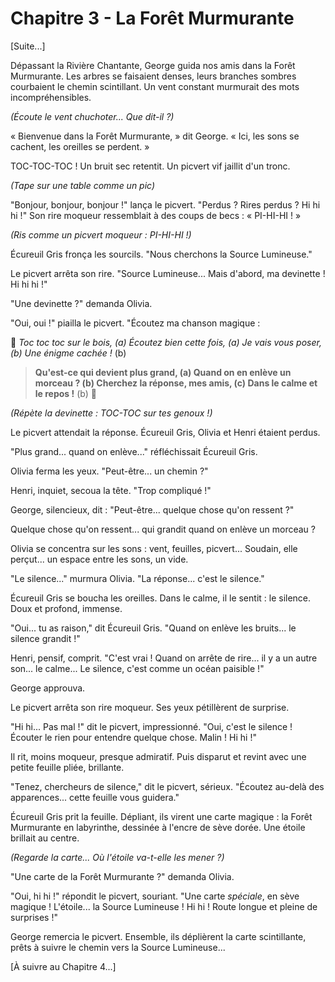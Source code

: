 # Chapitre 3 - La Forêt Murmurante

[Suite...]

Dépassant la Rivière Chantante, George guida nos amis dans la Forêt Murmurante. Les arbres se faisaient denses, leurs branches sombres courbaient le chemin scintillant. Un vent constant murmurait des mots incompréhensibles.

*(Écoute le vent chuchoter... Que dit-il ?)*

« Bienvenue dans la Forêt Murmurante, » dit George. « Ici, les sons se cachent, les oreilles se perdent. »

TOC-TOC-TOC ! Un bruit sec retentit. Un picvert vif jaillit d'un tronc.

*(Tape sur une table comme un pic)*

"Bonjour, bonjour, bonjour !" lança le picvert. "Perdus ? Rires perdus ? Hi hi hi !" Son rire moqueur ressemblait à des coups de becs : « PI-HI-HI ! »

*(Ris comme un picvert moqueur : PI-HI-HI !)*

Écureuil Gris fronça les sourcils. "Nous cherchons la Source Lumineuse."

Le picvert arrêta son rire. "Source Lumineuse... Mais d'abord, ma devinette ! Hi hi hi !"

"Une devinette ?" demanda Olivia.

"Oui, oui !" piailla le picvert. "Écoutez ma chanson magique :

🎵 *Toc toc toc sur le bois, (a)
Écoutez bien cette fois, (a)
Je vais vous poser, (b)
Une énigme cachée !* (b)

> **Qu'est-ce qui devient plus grand, (a)
> Quand on en enlève un morceau ? (b)
> Cherchez la réponse, mes amis, (c)
> Dans le calme et le repos !** (b)
🎵

*(Répète la devinette : TOC-TOC sur tes genoux !)*

Le picvert attendait la réponse. Écureuil Gris, Olivia et Henri étaient perdus.

"Plus grand... quand on enlève..." réfléchissait Écureuil Gris.

Olivia ferma les yeux. "Peut-être... un chemin ?"

Henri, inquiet, secoua la tête. "Trop compliqué !"

George, silencieux, dit : "Peut-être... quelque chose qu'on ressent ?"

Quelque chose qu'on ressent... qui grandit quand on enlève un morceau ?

Olivia se concentra sur les sons : vent, feuilles, picvert... Soudain, elle perçut... un espace entre les sons, un vide.

"Le silence..." murmura Olivia. "La réponse... c'est le silence."

Écureuil Gris se boucha les oreilles. Dans le calme, il le sentit : le silence. Doux et profond, immense.

"Oui... tu as raison," dit Écureuil Gris. "Quand on enlève les bruits... le silence grandit !"

Henri, pensif, comprit. "C'est vrai ! Quand on arrête de rire... il y a un autre son... le calme... Le silence, c'est comme un océan paisible !"

George approuva.

Le picvert arrêta son rire moqueur. Ses yeux pétillèrent de surprise.

"Hi hi... Pas mal !" dit le picvert, impressionné. "Oui, c'est le silence ! Écouter le rien pour entendre quelque chose. Malin ! Hi hi !"

Il rit, moins moqueur, presque admiratif. Puis disparut et revint avec une petite feuille pliée, brillante.

"Tenez, chercheurs de silence," dit le picvert, sérieux. "Écoutez au-delà des apparences... cette feuille vous guidera."

Écureuil Gris prit la feuille. Dépliant, ils virent une carte magique : la Forêt Murmurante en labyrinthe, dessinée à l'encre de sève dorée. Une étoile brillait au centre.

*(Regarde la carte... Où l'étoile va-t-elle les mener ?)*

"Une carte de la Forêt Murmurante ?" demanda Olivia.

"Oui, hi hi !" répondit le picvert, souriant. "Une carte *spéciale*, en sève magique ! L'étoile... la Source Lumineuse ! Hi hi ! Route longue et pleine de surprises !"

George remercia le picvert. Ensemble, ils déplièrent la carte scintillante, prêts à suivre le chemin vers la Source Lumineuse...

[À suivre au Chapitre 4...]